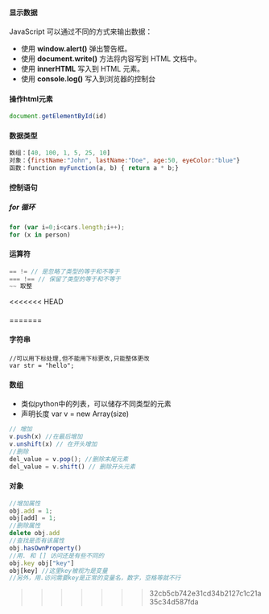 #### 显示数据

JavaScript 可以通过不同的方式来输出数据：

- 使用 **window.alert()** 弹出警告框。
- 使用 **document.write()** 方法将内容写到 HTML 文档中。
- 使用 **innerHTML** 写入到 HTML 元素。
- 使用 **console.log()** 写入到浏览器的控制台

#### 操作html元素

```javascript
document.getElementById(id)
```

#### 数据类型

```javascript
数组：[40, 100, 1, 5, 25, 10]
对象：{firstName:"John", lastName:"Doe", age:50, eyeColor:"blue"}
函数：function myFunction(a, b) { return a * b;}

```

#### 控制语句

##### for 循环

```javascript
for (var i=0;i<cars.length;i++);
for (x in person) 
```

#### 运算符

```javascript
== != // 是忽略了类型的等于和不等于
=== !== // 保留了类型的等于和不等于
~~ 取整
```

<<<<<<< HEAD
#### 
=======
#### 字符串

```
//可以用下标处理,但不能用下标更改,只能整体更改
var str = "hello";

```

#### 数组

* 类似python中的列表，可以储存不同类型的元素
* 声明长度 var v = new Array(size)

```javascript
// 增加
v.push(x) //在最后增加
v.unshift(x) // 在开头增加
//删除
del_value = v.pop(); //删除末尾元素
del_value = v.shift() // 删除开头元素

```

#### 对象

```javascript
//增加属性
obj.add = 1;
obj[add] = 1;
//删除属性
delete obj.add
//查找是否有该属性
obj.hasOwnProperty()
//用. 和 [] 访问还是有些不同的
obj.key obj["key"] 
obj[key] //这里key被视为是变量
//另外，用.访问需要key是正常的变量名，数字，空格等就不行

```

>>>>>>> 32cb5cb742e31cd34b2127c1c21a35c34d587fda
